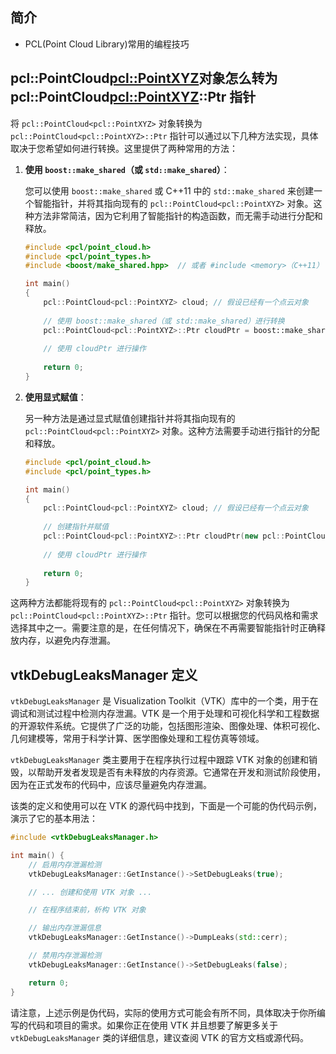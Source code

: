 ## 简介

+ PCL(Point Cloud Library)常用的编程技巧

## pcl::PointCloud<pcl::PointXYZ>对象怎么转为pcl::PointCloud<pcl::PointXYZ>::Ptr 指针

将 `pcl::PointCloud<pcl::PointXYZ>` 对象转换为 `pcl::PointCloud<pcl::PointXYZ>::Ptr` 指针可以通过以下几种方法实现，具体取决于您希望如何进行转换。这里提供了两种常用的方法：

1. **使用 `boost::make_shared`（或 `std::make_shared`）**：

   您可以使用 `boost::make_shared` 或 C++11 中的 `std::make_shared` 来创建一个智能指针，并将其指向现有的 `pcl::PointCloud<pcl::PointXYZ>` 对象。这种方法非常简洁，因为它利用了智能指针的构造函数，而无需手动进行分配和释放。

   ```cpp
   #include <pcl/point_cloud.h>
   #include <pcl/point_types.h>
   #include <boost/make_shared.hpp>  // 或者 #include <memory>（C++11）

   int main()
   {
       pcl::PointCloud<pcl::PointXYZ> cloud; // 假设已经有一个点云对象
       
       // 使用 boost::make_shared（或 std::make_shared）进行转换
       pcl::PointCloud<pcl::PointXYZ>::Ptr cloudPtr = boost::make_shared<pcl::PointCloud<pcl::PointXYZ>>(cloud);
       
       // 使用 cloudPtr 进行操作
       
       return 0;
   }
   ```

2. **使用显式赋值**：

   另一种方法是通过显式赋值创建指针并将其指向现有的 `pcl::PointCloud<pcl::PointXYZ>` 对象。这种方法需要手动进行指针的分配和释放。

   ```cpp
   #include <pcl/point_cloud.h>
   #include <pcl/point_types.h>

   int main()
   {
       pcl::PointCloud<pcl::PointXYZ> cloud; // 假设已经有一个点云对象
       
       // 创建指针并赋值
       pcl::PointCloud<pcl::PointXYZ>::Ptr cloudPtr(new pcl::PointCloud<pcl::PointXYZ>(cloud));
       
       // 使用 cloudPtr 进行操作
       
       return 0;
   }
   ```

这两种方法都能将现有的 `pcl::PointCloud<pcl::PointXYZ>` 对象转换为 `pcl::PointCloud<pcl::PointXYZ>::Ptr` 指针。您可以根据您的代码风格和需求选择其中之一。需要注意的是，在任何情况下，确保在不再需要智能指针时正确释放内存，以避免内存泄漏。

## vtkDebugLeaksManager 定义 

`vtkDebugLeaksManager` 是 Visualization Toolkit（VTK）库中的一个类，用于在调试和测试过程中检测内存泄漏。VTK 是一个用于处理和可视化科学和工程数据的开源软件系统。它提供了广泛的功能，包括图形渲染、图像处理、体积可视化、几何建模等，常用于科学计算、医学图像处理和工程仿真等领域。

`vtkDebugLeaksManager` 类主要用于在程序执行过程中跟踪 VTK 对象的创建和销毁，以帮助开发者发现是否有未释放的内存资源。它通常在开发和测试阶段使用，因为在正式发布的代码中，应该尽量避免内存泄漏。

该类的定义和使用可以在 VTK 的源代码中找到，下面是一个可能的伪代码示例，演示了它的基本用法：

```cpp
#include <vtkDebugLeaksManager.h>

int main() {
    // 启用内存泄漏检测
    vtkDebugLeaksManager::GetInstance()->SetDebugLeaks(true);

    // ... 创建和使用 VTK 对象 ...

    // 在程序结束前，析构 VTK 对象

    // 输出内存泄漏信息
    vtkDebugLeaksManager::GetInstance()->DumpLeaks(std::cerr);

    // 禁用内存泄漏检测
    vtkDebugLeaksManager::GetInstance()->SetDebugLeaks(false);

    return 0;
}
```

请注意，上述示例是伪代码，实际的使用方式可能会有所不同，具体取决于你所编写的代码和项目的需求。如果你正在使用 VTK 并且想要了解更多关于 `vtkDebugLeaksManager` 类的详细信息，建议查阅 VTK 的官方文档或源代码。